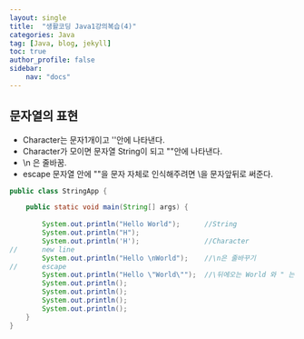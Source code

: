 ```yaml
---
layout: single
title:  "생활코딩 Java1강의복습(4)"
categories: Java
tag: [Java, blog, jekyll]
toc: true
author_profile: false
sidebar:
    nav: "docs"
---
```

## 문자열의 표현

- Character는 문자1개이고 ''안에 나타낸다.
- Character가 모이면 문자열 String이 되고 ""안에 나타낸다.
- \n 은 줄바꿈.
- escape 문자열 안에 ""을 문자 자체로 인식해주려면 \을 문자앞뒤로 써준다.

```java
public class StringApp {

	public static void main(String[] args) {
		
		System.out.println("Hello World"); 		//String
		System.out.println("H");
		System.out.println('H'); 				//Character
//		new line
		System.out.println("Hello \nWorld");	//\n은 줄바꾸기
//		escape
		System.out.println("Hello \"World\"");	//\뒤에오는 World 와 " 는 일반 문자열로 인식 
		System.out.println();
		System.out.println();
		System.out.println();
		System.out.println();
	}
}

```